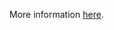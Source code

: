 More information [here](https://docs.prismacloud.io/en/enterprise-edition/policy-reference/azure-policies/azure-iam-policies/azr-iam-202).
